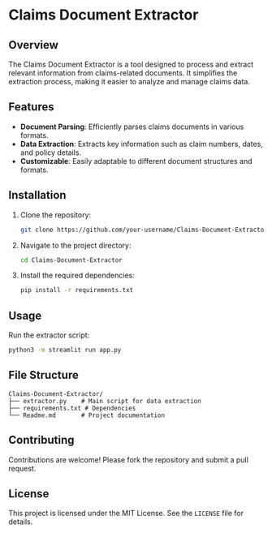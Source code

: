 # Claims Document Extractor

## Overview
The Claims Document Extractor is a tool designed to process and extract relevant information from claims-related documents. It simplifies the extraction process, making it easier to analyze and manage claims data.

## Features
- **Document Parsing**: Efficiently parses claims documents in various formats.
- **Data Extraction**: Extracts key information such as claim numbers, dates, and policy details.
- **Customizable**: Easily adaptable to different document structures and formats.

## Installation
1. Clone the repository:
     ```bash
     git clone https://github.com/your-username/Claims-Document-Extractor.git
     ```
2. Navigate to the project directory:
     ```bash
     cd Claims-Document-Extractor
     ```
3. Install the required dependencies:
     ```bash
     pip install -r requirements.txt
     ```

## Usage
Run the extractor script:
```bash
python3 -m streamlit run app.py
```

## File Structure
```
Claims-Document-Extractor/
├── extractor.py    # Main script for data extraction
├── requirements.txt # Dependencies
└── Readme.md       # Project documentation
```

## Contributing
Contributions are welcome! Please fork the repository and submit a pull request.

## License
This project is licensed under the MIT License. See the `LICENSE` file for details.
